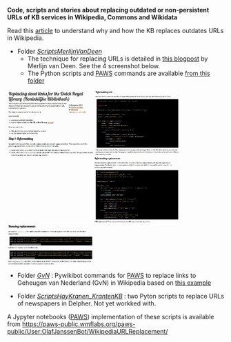 **Code, scripts and stories about replacing outdated or non-persistent URLs of KB services in Wikipedia, Commons and Wikidata**

Read this [article](stories/Making%20references%20to%20Dutch%20newspapers%20in%20Wikipedia%20more%20sustainable.md) to understand why and how the KB replaces outdates URLs in Wikipedia.

* Folder *[ScriptsMerlijnVanDeen](ScriptsMerlijnVanDeen)*
  - The technique for replacing URLs is detailed in [this blogpost](https://web.archive.org/web/20200522204706/https://merlijn.vandeen.nl/2015/kb-replace-dead-links.html) by Merlijn van Deen. See the 4 screenshot below.
   - The Python scripts and [PAWS](https://wikitech.wikimedia.org/wiki/PAWS) commands are available [from this folder](ScriptsMerlijnVanDeen/scripts)
<img src="stories/images/blogMvD_part1.jpg" align="left" width="200"/>
<img src="stories/images/blogMvD_part2.jpg" align="left" width="200"/>
<img src="stories/images/blogMvD_part3.jpg" align="left" width="200"/>
<img src="stories/images/blogMvD_part4.jpg" align="left" width="200"/><br clear="all">
 
* Folder *[GvN](GvN)* : Pywikibot commands for [PAWS](https://wikitech.wikimedia.org/wiki/PAWS) to replace links to Geheugen van Nederland (GvN) in Wikipedia based on [this example](https://www.mediawiki.org/wiki/Manual:Pywikibot/PAWS#A_real_script_example)

* Folder *[ScriptsHayKranen_KrantenKB](ScriptsHayKranen_KrantenKB)* : two Pyton scripts to replace URLs of newspapers in Delpher. Not yet workked with.

A Jypyter notebooks ([PAWS](https://wikitech.wikimedia.org/wiki/PAWS)) implementation of these scripts is available from https://paws-public.wmflabs.org/paws-public/User:OlafJanssenBot/WikipediaURLReplacement/
